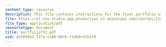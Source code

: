 ```yaml
---
content_type: resource
description: This file contains instructions for the final portfolio assignment.
file: https://ol-ocw-studio-app-production.s3.amazonaws.com/courses/21w-731-1-writing-and-experience-exploring-self-in-society-spring-2004/ab509d42f17ee1068876f14b0cd1b1c9_portfolio731.pdf
file_type: application/pdf
resourcetype: Document
title: portfolio731.pdf
uid: ab509d42-f17e-e106-8876-f14b0cd1b1c9
---
```

